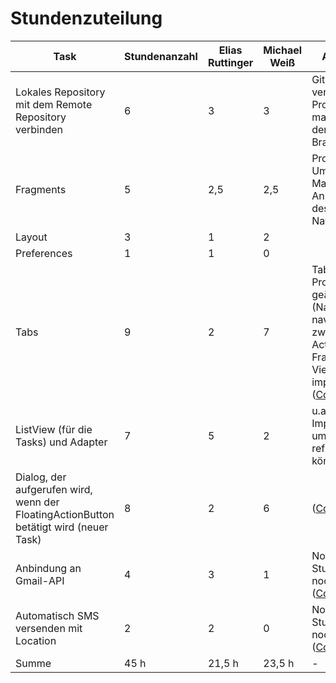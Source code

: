 # Stundenzuteilung

| Task | Stundenanzahl | Elias Ruttinger | Michael Weiß | Anmerkungen
| - | - | - | - | - |
| Lokales Repository mit dem Remote Repository verbinden | 6 | 3 | 3 | Git Bash Version veraltet (daher Probleme mit dem master-Branch, der nun main-Branch heißt) |
| Fragments | 5 | 2,5 | 2,5 | Probleme beim Umsetzen der Master-Detail-Ansicht aufgrund des NavigationDrawers |
| Layout | 3 | 1 | 2 | |
| Preferences | 1 | 1 | 0 | |
| Tabs | 9 | 2 | 7 | Tablayout, ganze Projektstruktur geändert (NavigationDrawer navigiert nun zwischen Activities anstatt Fragments), ViewPager implementiert ([Commit](https://github.com/Meykelwite/3C_AndroidProjekt_Socialert/commit/4bcee273ef38f87bdb8ca0b51b4c69e3e45a5541))
| ListView (für die Tasks) und Adapter | 7 | 5 | 2 | u.a. auch Implementierung, um die Fragments refreshen zu können ([Commit](https://github.com/Meykelwite/3C_AndroidProjekt_Socialert/commit/c7d85710f7b31eeb8b8afcd0ee6dd3a3169ed632)) |
| Dialog, der aufgerufen wird, wenn der FloatingActionButton betätigt wird (neuer Task) | 8 | 2 | 6 |([Commit](https://github.com/Meykelwite/3C_AndroidProjekt_Socialert/commit/7c6466f95f21c718d453010a7932c52db7da6cd4)) |
| Anbindung an Gmail-API | 4 | 3 | 1 | Noch nicht fertig, Stunden werden noch ergänzt ([Commit](https://github.com/Meykelwite/3C_AndroidProjekt_Socialert/commit/dccd7bd70501f738769ed08bd25eee3a116fb3f5)) |
| Automatisch SMS versenden mit Location | 2 | 2 | 0 | Noch nicht fertig, Stunden werden noch ergänzt ([Commit](https://github.com/Meykelwite/3C_AndroidProjekt_Socialert/commit/dccd7bd70501f738769ed08bd25eee3a116fb3f5)) |
| Summe | 45 h | 21,5 h | 23,5 h | - |
